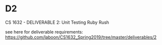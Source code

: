 # D2
CS 1632 - DELIVERABLE 2: Unit Testing Ruby Rush

see here for deliverable requirements: https://github.com/laboon/CS1632_Spring2019/tree/master/deliverables/2
